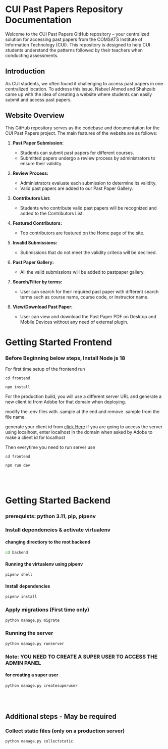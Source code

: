 # CUI Past Papers Repository Documentation

Welcome to the CUI Past Papers GitHub repository – your centralized solution for accessing past papers from the COMSATS Institute of Information Technology (CUI). This repository is designed to help CUI students understand the patterns followed by their teachers when conducting assessments.

## Introduction

As CUI students, we often found it challenging to access past papers in one centralized location. To address this issue, Nabeel Ahmed and Shahzaib came up with the idea of creating a website where students can easily submit and access past papers.

## Website Overview

This GitHub repository serves as the codebase and documentation for the CUI Past Papers project. The main features of the website are as follows:

1. **Past Paper Submission:**

   - Students can submit past papers for different courses.
   - Submitted papers undergo a review process by administrators to ensure their validity.

2. **Review Process:**

   - Administrators evaluate each submission to determine its validity.
   - Valid past papers are added to our Past Paper Gallery.

3. **Contributors List:**

   - Students who contribute valid past papers will be recognized and added to the Contributors List.

4. **Featured Contributors:**

   - Top contributors are featured on the Home page of the site.

5. **Invalid Submissions:**

   - Submissions that do not meet the validity criteria will be declined.

6. **Past Paper Gallery:**

   - All the valid submissions will be added to pastpaper gallery.

7. **Search/Filter by terms:**

   - User can search for their required past paper with different search terms such as course name, course code, or instructor name.

8. **View/Download Past Paper:**
   - User can view and download the Past Paper PDF on Desktop and Mobile Devices without any need of external plugin.

# Getting Started Frontend

### Before Beginning below steps, Install Node js 18

For first time setup of the frontend run

`cd frontend`

`npm install`

For the production build, you will use a different server URL and generate a new client id from Adobe for that domain when deploying.

modify the .env files with .sample at the end and remove .sample from the file name.

generate your client id from [click Here](https://acrobatservices.adobe.com/dc-integration-creation-app-cdn/main.html?api=pdf-embed-api)
if you are going to access the server using localhost, enter localhost in the domain when asked by Adobe to make a client id for localhost


Then everytime you need to run server use

`cd frontend`

`npm run dev`

<br>
<br>

# Getting Started Backend

### prerequists: python 3.11, pip, pipenv

### Install dependencies & activate virtualenv

#### changing directiory to the root backend

```bash
cd backend
```

#### Running the virtualenv using pipenv

```bash
pipenv shell
```

#### Install dependencies

```bash
pipenv install
```

### Apply migrations (First time only)

```bash
python manage.py migrate
```

### Running the server

```bash
python manage.py runserver
```

### Note: YOU NEED TO CREATE A SUPER USER TO ACCESS THE ADMIN PANEL

#### for creating a super user

```bash
python manage.py createsuperuser
```

<br>
<br>

## Additional steps - May be required

### Collect static files (only on a production server)

```bash
python manage.py collectstatic
```

